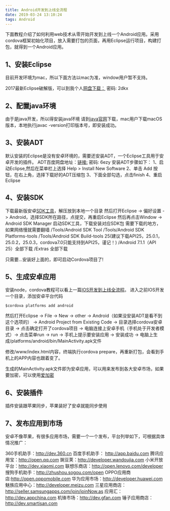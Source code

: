 ```yaml
---
title: Android开发到上线全流程
date: 2019-03-24 13:10:24
tags: Android
---
```



下面教程介绍了如何利用web技术从零开始开发到上线一个Android应用。采用cordova框架初始化项目，放入需要打包的页面，再用Eclipse运行项目，构建打包，就得到一个Android应用。

## 1、安装Eclipse

目前开发环境为mac，所以下面方法以mac为准，window用户暂不支持。

2017最新Eclipse破解版，可以到我个人[网盘下载：](https://pan.baidu.com/s/1c4liJwW) 密码: 2dkx

## 2、配置java环境

由于是java开发，所以得安装java环境
请到[java官网](https://www.oracle.com/technetwork/java/javase/downloads/jdk8-downloads-2133151.html)下载，mac用户下载macOS版本，本地执行javac -version打印版本号，即安装成功。

## 3、安装ADT

默认安装的Eclipse是没有安卓环境的，需要还安装ADT，一个Eclipse工具用于安卓开发的插件。
ADT百度网盘地址：[链接:](https://pan.baidu.com/s/1pM6QJTx) 密码: 6ezy
安装ADT步骤如下：
1、启动Eclipse,然后在菜单栏上选择 Help > Install New Software
2、单击 Add 按钮，在右上角，选择下载好的ADT压缩包
3、下面全部勾选，点击finish
4、重启Eclipse

## 4、安装SDK

下载最新版安卓[SDK工具](https://www.androiddevtools.cn/)，解压放到本地一个目录
然后打开Eclipse -> 偏好设置 -> Android，选择SDK所在路径，点提交，再重启Eclipse
然后再点击Window -> Android SDK Manager 启动SDK工具，下载安装对应SDK包
需要下载的地方，如果网络慢就需要翻墙
/Tools/Android SDK Tool
/Tools/Android SDK Platforms-tools
/Tools/Android SDK Build-tools 25(建议下载API25，25.0.1，25.0.2，25.0.3，cordova7.0只能支持到API25，谨记！)
/Android 7.1.1（API 25）全部下载
/Extras 全部下载

只需要…安装好上面的，即可启动Cordova项目了!

## 5、生成安卓应用

安装node，cordova教程可以看上一篇[IOS开发到上线全流程](https://blockmood.github.io/2019/03/19/ios%E5%BC%80%E5%8F%91%E5%88%B0%E4%B8%8A%E7%BA%BF%E5%85%A8%E9%83%A8%E6%B5%81%E7%A8%8B/)。
进入之前IOS开发一个目录，添加安卓平台代码

```
$cordova platforms add android
```

然后打开Eclipse -> File -> New -> other -> Android（如果没安装ADT是看不到这个选项的） -> Android Project from Existing Code -> 目录选择cordova安卓目录 -> 点击确定打开了cordova项目 -> 电脑连接上安卓手机（手机处于开发者模式）-> 点击菜单run -> run -> 手机上提示要安装应用 -> 安装成功 -> 电脑上生成/platforms/android/bin/MainActivity.apk文件

修改/www/index.html内容，终端执行cordova prepare，再重新打包，会看到手机上的APP内容也跟着变了。

生成的MainActivity.apk文件即为安卓应用，可以用来发布到各大安卓市场，如果要加密，可以使用[爱加密](http://www.ijiami.cn/)

## 6、安装插件

插件安装跟苹果同步，苹果装好了安卓就能同步使用

## 7、发布应用到市场

安卓不像苹果，有很多应用市场，需要一个一个发布，平台列举如下，可根据具体情况推广：

360手机助手：http://dev.360.cn
百度手机助手： http://app.baidu.com
腾讯应用宝：http://open.qq.com
豌豆荚：http://developer.wandoujia.com
小米开放平台：http://dev.xiaomi.com
联想乐商店：http://open.lenovo.com/developer
搜狗手机助手：http://zhushou.sogou.com/open
OPPO应用商店:http://open.oppomobile.com
华为应用市场：http://developer.huawei.com
魅族应用中心：http://developer.meizu.com
三星应用商店：http://seller.samsungapps.com/join/joinNow.as
应用汇：http://dev.appchina.com
机锋市场：http://dev.gfan.com
锤子应用商店：http://dev.smartisan.com






















